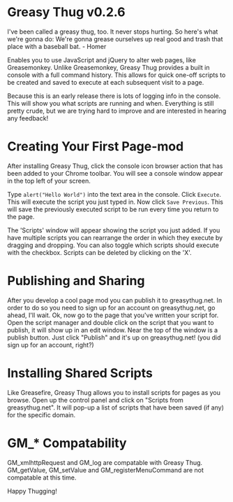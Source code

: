 Greasy Thug v0.2.6
==================
I've been called a greasy thug, too. It never stops hurting. So here's what we're gonna do: We're gonna grease ourselves up real good and trash that place with a baseball bat. - Homer

Enables you to use JavaScript and jQuery to alter web pages, like Greasemonkey. Unlike Greasemonkey, Greasy Thug provides a built in console with a full command history. This allows for quick one-off scripts to be created and saved to execute at each subsequent visit to a page.

Because this is an early release there is lots of logging info in the console. This will show you what scripts are running and when. Everything is still pretty crude, but we are trying hard to improve and are interested in hearing any feedback!

Creating Your First Page-mod
============================
After installing Greasy Thug, click the console icon browser action that has been added to your Chrome toolbar. You will see a console window appear in the top left of your screen.

Type `alert("Hello World")` into the text area in the console. Click `Execute`. This will execute the script you just typed in. Now click `Save Previous`. This will save the previously executed script to be run every time you return to the page.

The 'Scripts' window will appear showing the script you just added. If you have multiple scripts you can rearrange the order in which they execute by dragging and dropping. You can also toggle which scripts should execute with the checkbox. Scripts can be deleted by clicking on the 'X'.

Publishing and Sharing
======================
After you develop a cool page mod you can publish it to greasythug.net. In order to do so you need to sign up for an account on greasythug.net, go ahead, I'll wait. Ok, now go to the page that you've written your script for. Open the script manager and double click on the script that you want to publish, it will show up in an edit window. Near the top of the window is a publish button. Just click "Publish" and it's up on greasythug.net! (you did sign up for an account, right?)

Installing Shared Scripts
=========================
Like Greasefire, Greasy Thug allows you to install scripts for pages as you browse. Open up the control panel and click on "Scripts from greasythug.net". It will pop-up a list of scripts that have been saved (if any) for the specific domain.

GM_* Compatability
==================
GM_xmlhttpRequest and GM_log are compatable with Greasy Thug. GM_getValue, GM_setValue and GM_registerMenuCommand are not compatable at this time.


Happy Thugging!
